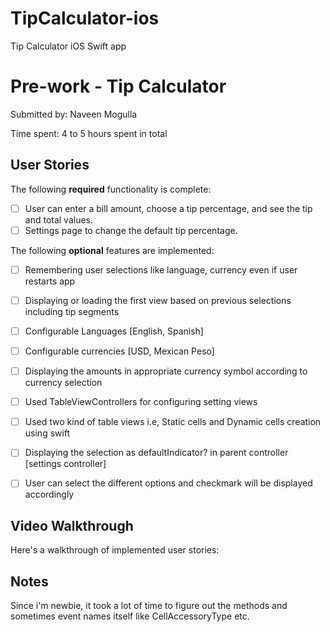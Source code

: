 # TipCalculator-ios
Tip Calculator iOS Swift app


# Pre-work - Tip Calculator


Submitted by: Naveen Mogulla

Time spent: 4 to 5 hours spent in total

## User Stories

The following **required** functionality is complete:

* [ ] User can enter a bill amount, choose a tip percentage, and see the tip and total values.
* [ ] Settings page to change the default tip percentage.

The following **optional** features are implemented:
* [ ] Remembering user selections like language, currency even if user restarts app
* [ ] Displaying or loading the first view based on previous selections including tip segments
* [ ] Configurable Languages [English, Spanish]
* [ ] Configurable currencies [USD, Mexican Peso]
* [ ] Displaying the amounts in appropriate currency symbol according to currency selection
* [ ] Used TableViewControllers for configuring setting views
* [ ] Used two kind of table views i.e, Static cells and Dynamic cells creation using swift
* [ ] Displaying the selection as defaultIndicator? in parent controller [settings controller]
* [ ] User can select the different options and checkmark will be displayed accordingly


## Video Walkthrough 

Here's a walkthrough of implemented user stories:



## Notes

Since i'm newbie, it took a lot of time to figure out the methods and sometimes event names itself like CellAccessoryType etc.
